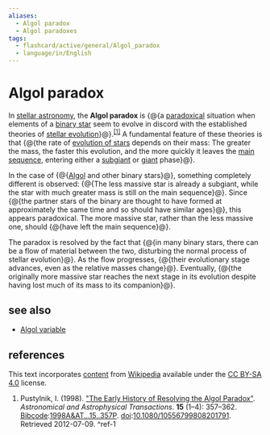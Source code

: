 ```yaml
---
aliases:
  - Algol paradox
  - Algol paradoxes
tags:
  - flashcard/active/general/Algol_paradox
  - language/in/English
---
```


# Algol paradox

In [stellar astronomy](astronomy.md#stellar%20astronomy), the __Algol paradox__ is {@{a [paradoxical](paradox.md) situation when elements of a [binary star](binary%20star.md) seem to evolve in discord with the established theories of [stellar evolution](stellar%20evolution.md)}@}.<sup>[\[1\]](#^ref-1)</sup> A fundamental feature of these theories is that {@{the rate of [evolution of stars](stellar%20evolution.md) depends on their mass: The greater the mass, the faster this evolution, and the more quickly it leaves the [main sequence](main%20sequence.md), entering either a [subgiant](subgiant.md) or [giant](giant%20star.md) phase}@}. <!--SR:!2025-06-29,257,330!2025-09-04,310,330-->

In the case of {@{[Algol](algol.md) and other binary stars}@}, something completely different is observed: {@{The less massive star is already a subgiant, while the star with much greater mass is still on the main sequence}@}. Since {@{the partner stars of the binary are thought to have formed at approximately the same time and so should have similar ages}@}, this appears paradoxical. The more massive star, rather than the less massive one, should {@{have left the main sequence}@}. <!--SR:!2025-06-18,246,330!2025-01-14,112,290!2025-06-08,223,310!2025-06-18,246,330-->

The paradox is resolved by the fact that {@{in many binary stars, there can be a flow of material between the two, disturbing the normal process of stellar evolution}@}. As the flow progresses, {@{their evolutionary stage advances, even as the relative masses change}@}. Eventually, {@{the originally more massive star reaches the next stage in its evolution despite having lost much of its mass to its companion}@}. <!--SR:!2025-08-19,298,330!2025-06-29,257,330!2025-08-21,299,330-->

## see also

- [Algol variable](Algol%20variable.md)

## references

This text incorporates [content](https://en.wikipedia.org/wiki/Algol_paradox) from [Wikipedia](Wikipedia.md) available under the [CC BY-SA 4.0](https://creativecommons.org/licenses/by-sa/4.0/) license.

1. Pustylnik, I. (1998). ["The Early History of Resolving the Algol Paradox"](http://articles.adsabs.harvard.edu//full/1998A%26AT...15..357P/0000357.000.html). _Astronomical and Astrophysical Transactions_. __15__ (1–4): 357–362. [Bibcode](bibcode.md):[1998A&AT...15..357P](https://ui.adsabs.harvard.edu/abs/1998A&AT...15..357P). [doi](digital%20object%20identifier.md):[10.1080/10556799808201791](https://doi.org/10.1080%2F10556799808201791). Retrieved 2012-07-09. <a id="^ref-1"></a>^ref-1
